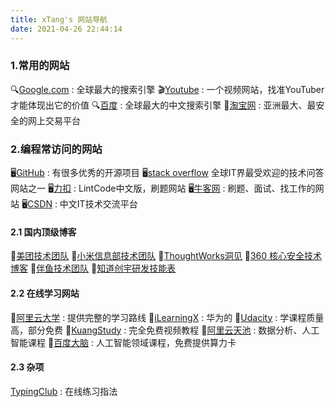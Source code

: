 ```yaml
---
title: xTang's 网站导航
date: 2021-04-26 22:44:14
---
```



### 1.常用的网站
🔍[Google.com](https://www.google.com/) : 全球最大的搜索引擎
🎬[Youtube](https://www.youtube.com/) : 一个视频网站，找准YouTuber才能体现出它的价值
🔍[百度](https://www.baidu.com/) : 全球最大的中文搜索引擎
🛒[淘宝网](https://www.taobao.com/) : 亚洲最大、最安全的网上交易平台

### 2.编程常访问的网站
🖥[GitHub](https://github.com/) : 有很多优秀的开源项目
🖥[stack overflow](https://stackoverflow.com/) 全球IT界最受欢迎的技术问答网站之一
🖥[力扣](https://leetcode-cn.com/) : LintCode中文版，刷题网站
🖥[牛客网](https://www.nowcoder.com/) : 刷题、面试、找工作的网站
🖥[CSDN](https://www.csdn.net/) : 中文IT技术交流平台

#### 2.1 国内顶级博客
📖[美团技术团队](https://tech.meituan.com/)
📖[小米信息部技术团队](https://xiaomi-info.github.io/)
📖[ThoughtWorks洞见](https://insights.thoughtworks.cn/)
📖[360 核心安全技术博客](https://blogs.360.cn/)
📖[伴鱼技术团队](https://tech.ipalfish.com/blog/)
📖[知道创宇研发技能表](https://blog.knownsec.com/Knownsec_RD_Checklist/index.html)

#### 2.2 在线学习网站
📖[阿里云大学](https://edu.aliyun.com/) : 提供完整的学习路线
📖[iLearningX](https://ilearningx.huawei.com/) : 华为的
📖[Udacity](https://www.udacity.com/) : 学课程质量高，部分免费
📖[KuangStudy](https://www.kuangstudy.com/course) : 完全免费视频教程
📖[阿里云天池](https://tianchi.aliyun.com/) : 数据分析、人工智能课程
📖[百度大脑](https://aistudio.baidu.com/) : 人工智能领域课程，免费提供算力卡

#### 2.3 杂项
[TypingClub](https://www.typingclub.com/) : 在线练习指法
